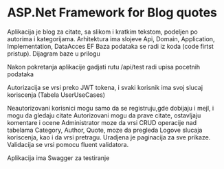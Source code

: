 # ASP.Net Framework for Blog quotes

Aplikacija je blog za citate, sa slikom i kratkim tekstom, podeljen po autorima i kategorijama.
Arhitektura ima slojeve Api, Domain, Application, Implementation, DataAcces EF
Baza podataka se radi iz koda (code firtst pristup). Dijagram baze u prilogu

Nakon pokretanja aplikacije gadjati rutu /api/test radi upisa pocetnih podataka

Autorizacija se vrsi preko JWT tokena, i svaki korisnik ima svoj slucaj koriscenja (Tabela UserUseCases)

Neautorizovani korisnici mogu samo da se registruju,gde dobijaju i mejl, i mogu da gledaju citate
Autorizovani mogu da prave citate, ostavljaju komentare i ocene
Administrator moze da vrsi CRUD operacije nad tabelama Category, Author, Quote, moze da pregleda Logove 
slucaja koriscenja, kao i da vrsi pretragu. Uradjena je paginacija za sve prikaze. Validacija se vrsi pomocu fluent validatora.

Aplikacija ima Swagger za testiranje
